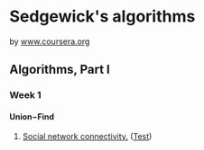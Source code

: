 # Sedgewick's algorithms 
by www.coursera.org

## Algorithms, Part I

### Week 1

#### Union−Find

1. [Social network connectivity.](https://github.com/GorchakovIgor/sedgewick-algorithms-coursera/tree/main/src/main/java/org/sedgewick/algorithms/part_one/week_one/question_one)
([Test](https://github.com/GorchakovIgor/sedgewick-algorithms-coursera/blob/main/src/test/java/org/sedgewick/algorithms/part_one/week_one/question_one/SocialNetworkConnectivityTest.java))




